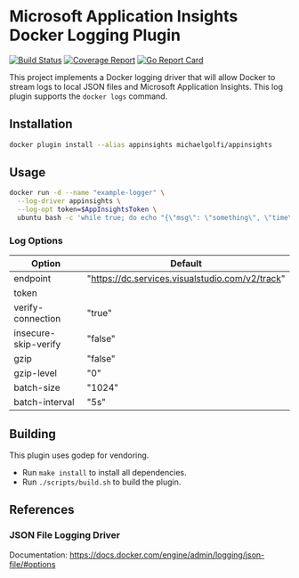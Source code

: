 # Microsoft Application Insights Docker Logging Plugin

[![Build Status](https://gitlab.com/michael.golfi/appinsights/badges/master/build.svg)](https://gitlab.com/michael.golfi/appinsights/commits/master)
[![Coverage Report](https://gitlab.com/michael.golfi/appinsights/badges/master/coverage.svg)](https://gitlab.com/michael.golfi/appinsights/commits/master)
[![Go Report Card](https://goreportcard.com/badge/gitlab.com/michael.golfi/appinsights)](https://goreportcard.com/report/gitlab.com/michael.golfi/appinsights)

This project implements a Docker logging driver that will allow Docker to stream logs to local JSON files and Microsoft Application Insights. 
This log plugin supports the `docker logs` command.

## Installation

```bash
docker plugin install --alias appinsights michaelgolfi/appinsights
```

## Usage

```bash
docker run -d --name "example-logger" \
  --log-driver appinsights \
  --log-opt token=$AppInsightsToken \
  ubuntu bash -c 'while true; do echo "{\"msg\": \"something\", \"time\": \"`date +%s`\"}"; sleep 2; done;'
```

### Log Options

| Option               | Default                                         |
|----------------------|-------------------------------------------------|
| endpoint             | "https://dc.services.visualstudio.com/v2/track" |
| token                |                                                 |
| verify-connection    | "true"                                          |
| insecure-skip-verify | "false"                                         |
| gzip                 | "false"                                         |
| gzip-level           | "0"                                             |
| batch-size           | "1024"                                          |
| batch-interval       | "5s"                                            |

## Building

This plugin uses godep for vendoring. 
- Run `make install` to install all dependencies. 
- Run `./scripts/build.sh` to build the plugin.

## References

### JSON File Logging Driver

Documentation: https://docs.docker.com/engine/admin/logging/json-file/#options